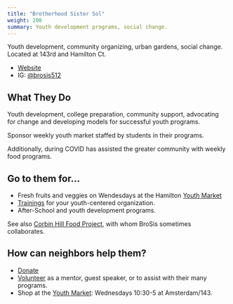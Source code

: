 ```yaml
---
title: "Brotherhood Sister Sol"
weight: 200
summary: Youth development programs, social change.
---
```


Youth development, community organizing, urban gardens, social change. Located at 143rd and Hamilton Ct.

* [Website](https://brotherhood-sistersol.org)
* IG: [@brosis512](https://www.instagram.com/brosis512)


## What They Do

Youth development, college preparation, community support, advocating for change and developing models for successful youth programs.

Sponsor weekly youth market staffed by students in their programs.

Additionally, during COVID has assisted the greater community with weekly food programs.

## Go to them for...

* Fresh fruits and veggies on Wendesdays at the Hamilton [Youth Market](https://brotherhood-sistersol.org/events/youth-run-farmers-market/)
* [Trainings](https://brotherhood-sistersol.org/programs/trainings/) for your youth-centered organization.
* After-School and youth development programs.

See also [Corbin Hill Food Project](/orgs/food/corbinhill), with whom BroSis sometimes collaborates.

## How can neighbors help them?

* [Donate](https://brotherhood-sistersol.org/support/donate/)
* [Volunteer](https://brotherhood-sistersol.org/support/volunteer/) as a mentor, guest speaker, or to assist with their many programs.
* Shop at the [Youth Market](https://brotherhood-sistersol.org/events/youth-run-farmers-market/): Wednesdays 10:30-5 at Amsterdam/143.